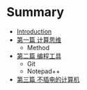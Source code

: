 # Summary

* [Introduction](README.md)
* [第一篇 计算思维](chapter1.md)
   * Method
* [第二篇 编程工具](chapter2.md)
   * Git
   * Notepad++
* [第三篇 不插电的计算机](chapter3.md)

